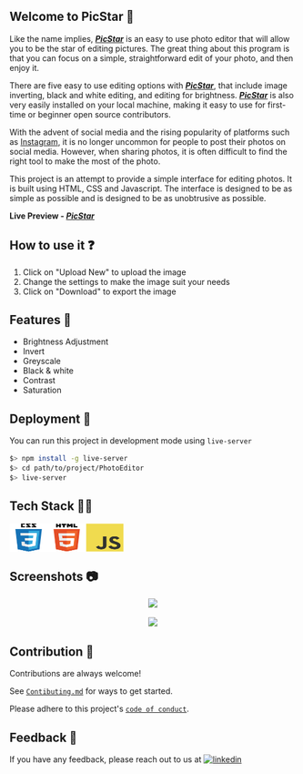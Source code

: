 ## Welcome to PicStar 📸

Like the name implies, [***PicStar***] is an easy to use photo editor that will allow you to be the star of editing pictures. The great thing about this program is that you can focus on a simple, straightforward edit of your photo, and then enjoy it. 

There are five easy to use editing options with [***PicStar***], that include image inverting, black and white editing, and editing for brightness. [***PicStar***] is also very easily installed on your local machine, making it easy to use for first-time or beginner open source contributors.

With the advent of social media and the rising popularity of platforms such as [Instagram](https://www.instagram.com/), it is no longer uncommon for people to post their photos on social media. However, when sharing photos, it is often difficult to find the right tool to make the most of the photo.

This project is an attempt to provide a simple interface for editing photos. It is built using HTML, CSS and Javascript. The interface is designed to be as simple as possible and is designed to be as unobtrusive as possible.

**Live Preview - [***PicStar***]**

## How to use it ❓

1. Click on "Upload New" to upload the image
2. Change the settings to make the image suit your needs
3. Click on "Download" to export the image

## Features 🚀

- Brightness Adjustment
- Invert
- Greyscale
- Black & white
- Contrast
- Saturation

## Deployment 🧭

You can run this project in development mode using `live-server`

```sh
$> npm install -g live-server
$> cd path/to/project/PhotoEditor
$> live-server
```

## Tech Stack 👩‍💻

<img align="center" src="https://raw.githubusercontent.com/devicons/devicon/master/icons/css3/css3-original-wordmark.svg" alt="CSS" height="50" width="67"/><img align="center" src="https://raw.githubusercontent.com/devicons/devicon/master/icons/html5/html5-original-wordmark.svg" alt="HTML" height="50" width="67"/><img align="center" src="https://raw.githubusercontent.com/devicons/devicon/master/icons/javascript/javascript-original.svg" alt="CSS" height="50" width="67"/>

## Screenshots 📷 

<p align="center"><img src="https://i.ibb.co/bg2pRfb/p1.jpg"></p>

<p align="center"><img src="https://i.ibb.co/WB8WYMd/p2.jpg"></p>

## Contribution 📝

Contributions are always welcome!

See [`Contibuting.md`](/Contibuting.md) for ways to get started.

Please adhere to this project's [`code of conduct`](/Contibuting.md).

## Feedback 🌟

If you have any feedback, please reach out to us at  [![linkedin](https://img.shields.io/badge/linkedin-0A66C2?style=for-the-badge&logo=linkedin&logoColor=white)](https://www.linkedin.com/in/anshika-singh-589922164/)

[***PicStar***]: https://anshika1806.github.io/PhotoEditor/
